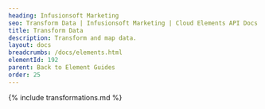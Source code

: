 ```yaml
---
heading: Infusionsoft Marketing
seo: Transform Data | Infusionsoft Marketing | Cloud Elements API Docs
title: Transform Data
description: Transform and map data.
layout: docs
breadcrumbs: /docs/elements.html
elementId: 192
parent: Back to Element Guides
order: 25
---
```


{% include transformations.md %}
